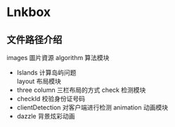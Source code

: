 Lnkbox
====
文件路径介绍
---
images 圖片資源
algorithm 算法模块
* Islands 计算岛屿问题    
layout 布局模块
* three column 三栏布局的方式
check 检测模块
* checkId 校验身份证号码
* clientDetection 对客户端进行检测
animation 动画模块
* dazzle 背景炫彩动画
